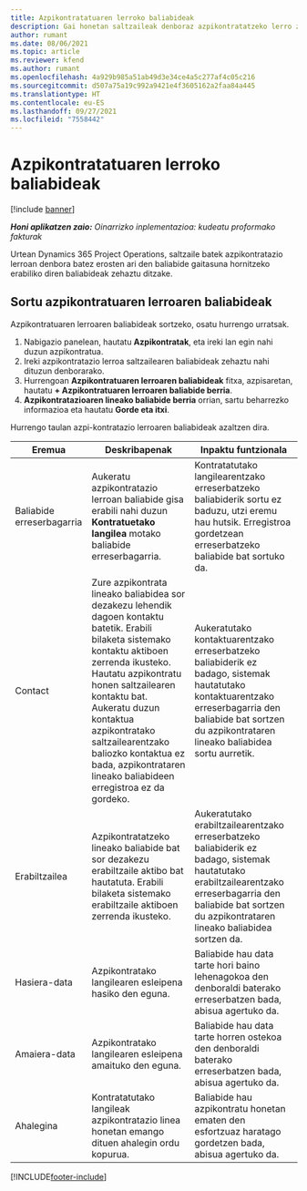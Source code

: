 ```yaml
---
title: Azpikontratatuaren lerroko baliabideak
description: Gai honetan saltzaileak denboraz azpikontratatzeko lerro zehatz baterako eskaintzen dituen baliabide dedikatuak nola zehaztu azaltzen da.
author: rumant
ms.date: 08/06/2021
ms.topic: article
ms.reviewer: kfend
ms.author: rumant
ms.openlocfilehash: 4a929b985a51ab49d3e34ce4a5c277af4c05c216
ms.sourcegitcommit: d507a75a19c992a9421e4f3605162a2faa84a445
ms.translationtype: HT
ms.contentlocale: eu-ES
ms.lasthandoff: 09/27/2021
ms.locfileid: "7558442"
---
```

# <a name="subcontract-line-resources"></a>Azpikontratatuaren lerroko baliabideak

[!include [banner](../../includes/dataverse-preview.md)]

_**Honi aplikatzen zaio:** Oinarrizko inplementazioa: kudeatu proformako fakturak_

Urtean Dynamics 365 Project Operations, saltzaile batek azpikontratazio lerroan denbora batez erosten ari den baliabide gaitasuna hornitzeko erabiliko diren baliabideak zehaztu ditzake.

## <a name="create-subcontract-line-resources"></a>Sortu azpikontratuaren lerroaren baliabideak

Azpikontratuaren lerroaren baliabideak sortzeko, osatu hurrengo urratsak.

1. Nabigazio panelean, hautatu **Azpikontratak**, eta ireki lan egin nahi duzun azpikontratua.
2. Ireki azpikontratazio lerroa saltzailearen baliabideak zehaztu nahi dituzun denborarako.
3. Hurrengoan **Azpikontratuaren lerroaren baliabideak** fitxa, azpisaretan, hautatu **+ Azpikontratuaren lerroaren baliabide berria**.
4. **Azpikontratazioaren lineako baliabide berria** orrian, sartu beharrezko informazioa eta hautatu **Gorde eta itxi**.

Hurrengo taulan azpi-kontratazio lerroaren baliabideak azaltzen dira.

| Eremua | Deskribapenak | Inpaktu funtzionala |
| ----- | ----------- | ----------------- |
| Baliabide erreserbagarria | Aukeratu azpikontratazio lerroan baliabide gisa erabili nahi duzun **Kontratuetako langilea** motako baliabide erreserbagarria.| Kontratatutako langilearentzako erreserbatzeko baliabiderik sortu ez baduzu, utzi eremu hau hutsik. Erregistroa gordetzean erreserbatzeko baliabide bat sortuko da.  |
| Contact | Zure azpikontrata lineako baliabidea sor dezakezu lehendik dagoen kontaktu batetik. Erabili bilaketa sistemako kontaktu aktiboen zerrenda ikusteko. Hautatu azpikontratu honen saltzailearen kontaktu bat. Aukeratu duzun kontaktua azpikontratako saltzailearentzako baliozko kontaktua ez bada, azpikontrataren lineako baliabideen erregistroa ez da gordeko.| Aukeratutako kontaktuarentzako erreserbatzeko baliabiderik ez badago, sistemak hautatutako kontaktuarentzako erreserbagarria den baliabide bat sortzen du azpikontrataren lineako baliabidea sortu aurretik. |
| Erabiltzailea | Azpikontratatzeko lineako baliabide bat sor dezakezu erabiltzaile aktibo bat hautatuta. Erabili bilaketa sistemako erabiltzaile aktiboen zerrenda ikusteko.| Aukeratutako erabiltzailearentzako erreserbatzeko baliabiderik ez badago, sistemak hautatutako erabiltzailearentzako erreserbagarria den baliabide bat sortzen du azpikontrataren lineako baliabidea sortzen da. |
| Hasiera-data | Azpikontratako langilearen esleipena hasiko den eguna.| Baliabide hau data tarte hori baino lehenagokoa den denboraldi baterako erreserbatzen bada, abisua agertuko da. |
| Amaiera-data | Azpikontratako langilearen esleipena amaituko den eguna.| Baliabide hau data tarte horren ostekoa den denboraldi baterako erreserbatzen bada, abisua agertuko da. |
| Ahalegina | Kontratatutako langileak azpikontratazio linea honetan emango dituen ahalegin ordu kopurua.| Baliabide hau azpikontratu honetan ematen den esfortzuaz haratago gordetzen bada, abisua agertuko da. |


[!INCLUDE[footer-include](../../includes/footer-banner.md)]
